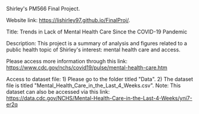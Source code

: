 Shirley's PM566 Final Project.

Website link: https://lishirley97.github.io/FinalProj/.

Title: Trends in Lack of Mental Health Care Since the COVID-19 Pandemic

Description: This project is a summary of analysis and figures related to a public health topic of Shirley's interest: mental health care and access.

Please access more information through this link: https://www.cdc.gov/nchs/covid19/pulse/mental-health-care.htm

Access to dataset file: 1) Please go to the folder titled "Data". 2) The dataset file is titled "Mental_Health_Care_in_the_Last_4_Weeks.csv". Note: This dataset can also be accessed via this link: https://data.cdc.gov/NCHS/Mental-Health-Care-in-the-Last-4-Weeks/yni7-er2q
